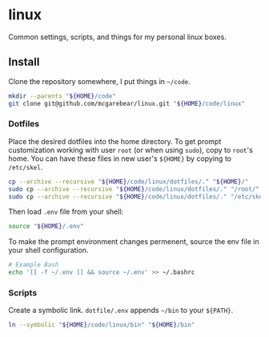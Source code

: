 # linux

Common settings, scripts, and things for my personal linux boxes.


## Install

Clone the repository somewhere, I put things in `~/code`.

```bash
mkdir --parents "${HOME}/code"
git clone git@github.com/mcgarebear/linux.git "${HOME}/code/linux"
```

### Dotfiles

Place the desired dotfiles into the home directory. To get prompt customization
working with user `root` (or when using `sudo`), copy to `root`'s home. You
can have these files in new user's `${HOME}` by copying to `/etc/skel`.

```bash
cp --archive --recursive "${HOME}/code/linux/dotfiles/." "${HOME}/"
sudo cp --archive --recursive "${HOME}/code/linux/dotfiles/." "/root/"
sudo cp --archive --recursive "${HOME}/code/linux/dotfiles/." "/etc/skel/"
```

Then load `.env` file from your shell:

```bash
source "${HOME}/.env"
```

To make the prompt environment changes permenent, source the env file in your
shell configuration.

```bash
# Example Bash
echo '[[ -f ~/.env ]] && source ~/.env' >> ~/.bashrc
```

### Scripts

Create a symbolic link. `dotfile/.env` appends `~/bin` to your `${PATH}`.

```bash
ln --symbolic "${HOME}/code/linux/bin" "${HOME}/bin"
```
